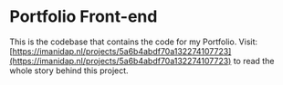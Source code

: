 # Portfolio Front-end

This is the codebase that contains the code for my Portfolio.
Visit: [https://imanidap.nl/projects/5a6b4abdf70a132274107723](https://imanidap.nl/projects/5a6b4abdf70a132274107723) to read the whole story behind this project.
